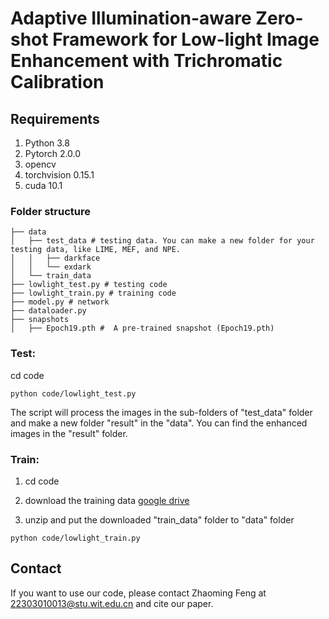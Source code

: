 # Adaptive Illumination-aware Zero-shot Framework for Low-light Image Enhancement with Trichromatic Calibration



## Requirements
1. Python 3.8 
2. Pytorch 2.0.0
3. opencv
4. torchvision 0.15.1
5. cuda 10.1



### Folder structure
```
├── data
│   ├── test_data # testing data. You can make a new folder for your testing data, like LIME, MEF, and NPE.
│   │   ├── darkface 
│   │   └── exdark
│   └── train_data 
├── lowlight_test.py # testing code
├── lowlight_train.py # training code
├── model.py # network
├── dataloader.py
├── snapshots
│   ├── Epoch19.pth #  A pre-trained snapshot (Epoch19.pth)
```
### Test: 

cd code
```
python code/lowlight_test.py 
```
The script will process the images in the sub-folders of "test_data" folder and make a new folder "result" in the "data". You can find the enhanced images in the "result" folder.

### Train: 
1) cd code

2) download the training data <a href="https://drive.google.com/file/d/1GAB3uGsmAyLgtDBDONbil08vVu5wJcG3/view?usp=sharing">google drive</a> 

3) unzip and put the  downloaded "train_data" folder to "data" folder
```
python code/lowlight_train.py 
```

## Contact
If you want to use our code, please contact Zhaoming Feng at 22303010013@stu.wit.edu.cn and cite our paper.


